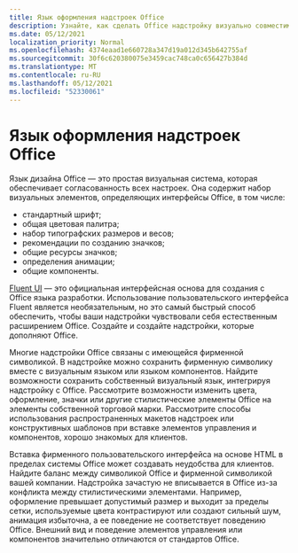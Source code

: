 ```yaml
---
title: Язык оформления надстроек Office
description: Узнайте, как сделать Office надстройку визуально совместимой с Office.
ms.date: 05/12/2021
localization_priority: Normal
ms.openlocfilehash: 4374eaad1e660728a347d19a012d345b642755af
ms.sourcegitcommit: 30f6c620380075e3459cac748ca0c656427b384d
ms.translationtype: MT
ms.contentlocale: ru-RU
ms.lasthandoff: 05/12/2021
ms.locfileid: "52330061"
---
```

# <a name="office-add-in-design-language"></a>Язык оформления надстроек Office

Язык дизайна Office — это простая визуальная система, которая обеспечивает согласованность всех настроек. Она содержит набор визуальных элементов, определяющих интерфейсы Office, в том числе:

- стандартный шрифт;
- общая цветовая палитра;
- набор типографских размеров и весов;
- рекомендации по созданию значков;
- общие ресурсы значков;
- определения анимации;
- общие компоненты.

[Fluent UI](../design/add-in-design.md) — это официальная интерфейсная основа для создания с Office языка разработки. Использование пользовательского интерфейса Fluent является необязательным, но это самый быстрый способ обеспечить, чтобы ваши надстройки чувствовали себя естественным расширением Office. Создайте и создайте надстройки, которые дополняют Office.

Многие надстройки Office связаны с имеющейся фирменной символикой. В надстройке можно сохранить фирменную символику вместе с визуальным языком или языком компонентов. Найдите возможности сохранить собственный визуальный язык, интегрируя надстройку с Office. Рассмотрите возможности изменить цвета, оформление, значки или другие стилистические элементы Office на элементы собственной торговой марки. Рассмотрите способы использования распространенных макетов надстроек или конструктивных шаблонов при вставке элементов управления и компонентов, хорошо знакомых для клиентов.

Вставка фирменного пользовательского интерфейса на основе HTML в пределах системы Office может создавать неудобства для клиентов. Найдите баланс между символикой Office и фирменной символикой вашей компании. Надстройка зачастую не вписывается в Office из-за конфликта между стилистическими элементами. Например, оформление превышает допустимый размер и выходит за пределы сетки, используемые цвета контрастируют или создают сильный шум, анимация избыточна, а ее поведение не соответствует поведению Office. Внешний вид и поведение элементов управления или компонентов значительно отличаются от стандартов Office.
